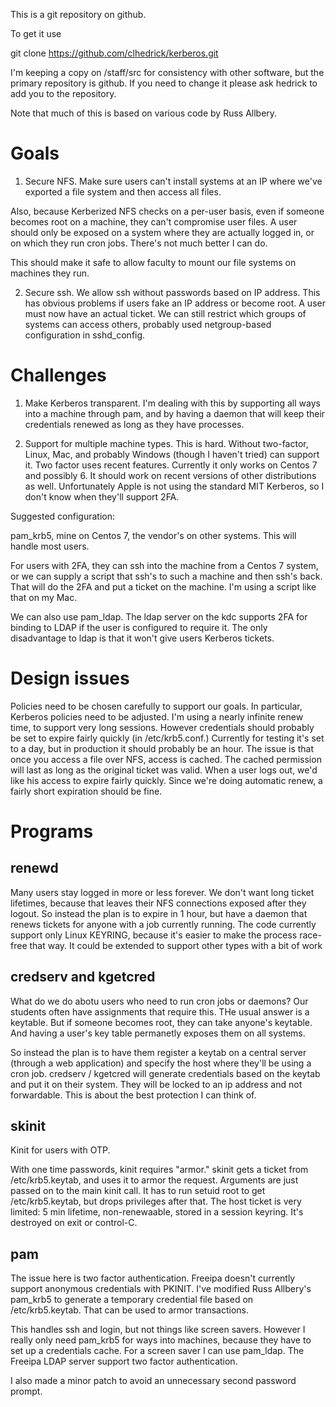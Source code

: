 This is a git repository on github.

To get it use

git clone https://github.com/clhedrick/kerberos.git

I'm keeping a copy on /staff/src for consistency with other software, but the primary
repository is github. If you need to change it please ask hedrick to add you to the
repository.

Note that much of this is based on various code by Russ Allbery.

# Goals

1. Secure NFS. Make sure users can't install systems at an IP where we've exported a file system and then access all files.

Also, because Kerberized NFS checks on a per-user basis, even if someone becomes root on a machine, they can't compromise user files. A user should only be exposed on a system where they are actually logged in, or on which they run cron jobs. There's not much better I can do.

This should make it safe to allow faculty to mount our file systems on machines they run.

2. Secure ssh. We allow ssh without passwords based on IP address. This has obvious problems if users fake an IP address or become root. A user must now have an actual ticket. We can still restrict which groups of systems can access others, probably used netgroup-based configuration in sshd_config.

# Challenges

1. Make Kerberos transparent. I'm dealing with this by supporting all ways into a machine through pam, and by having a daemon that will keep their credentials renewed as long as they have processes.

2. Support for multiple machine types. This is hard. Without two-factor, Linux, Mac, and probably Windows (though I haven't tried) can support it. Two factor uses recent features. Currently it only works on Centos 7 and possibly 6. It should work on recent versions of other distributions as well. Unfortunately Apple is not using the standard MIT Kerberos, so I don't know when they'll support 2FA.

Suggested configuration:

pam_krb5, mine on Centos 7, the vendor's on other systems. This will handle most users.

For users with 2FA, they can ssh into the machine from a Centos 7 system, or we can supply a script that ssh's to such a machine and then ssh's back. That will do the 2FA and put a ticket on the machine. I'm using a script like that on my Mac.

We can also use pam_ldap. The ldap server on the kdc supports 2FA for binding to LDAP if the user is configured to require it. The only disadvantage to ldap is that it won't give users Kerberos tickets.

# Design issues

Policies need to be chosen carefully to support our goals. In particular, Kerberos policies need to be adjusted. I'm using a nearly infinite renew time, to support very long sessions. However credentials should probably be set to expire fairly quickly (in /etc/krb5.conf.) Currently for testing it's set to a day, but in production it should probably be an hour. The issue is that once you access a file over NFS, access is cached. The cached permission will last as long as the original ticket was valid. When a user logs out, we'd like his access to expire fairly quickly. Since we're doing automatic renew, a fairly short expiration should be fine.

# Programs 

## renewd

Many users stay logged in more or less forever. We don't want long ticket lifetimes, because that leaves their NFS
connections exposed after they logout. So instead the plan is to expire in 1 hour, but have a daemon that
renews tickets for anyone with a job currently running. The code currently support only Linux KEYRING, because
it's easier to make the process race-free that way. It could be extended to support other types with a bit of work

## credserv and kgetcred

What do we do abotu users who need to run cron jobs or daemons? Our students often have assignments that require
this. THe usual answer is a keytable. But if someone becomes root, they can take anyone's keytable. And having a user's key table permanetly exposes them on all systems.

So instead the plan is to have them register a keytab on a central server (through a web application) and specify the
host where they'll be using a cron job. credserv / kgetcred will generate credentials based on the keytab and
put it on their system. They will be locked to an ip address and not forwardable. This is about the best protection
I can think of.

## skinit

Kinit for users with OTP. 

With one time passwords, kinit requires "armor." skinit gets a ticket from /etc/krb5.keytab, and uses it to armor
the request. Arguments are just passed on to the main kinit call. It has to run setuid root to get /etc/krb5.keytab,
but drops privileges after that. The host ticket is very limited: 5 min lifetime, non-renewaable, stored in a session
keyring. It's destroyed on exit or control-C.

## pam

The issue here is two factor authentication. Freeipa doesn't currently support anonymous credentials with PKINIT.
I've modified Russ Allbery's pam_krb5 to generate a temporary credential file based on /etc/krb5.keytab. That can
be used to armor transactions.

This handles ssh and login, but not things like screen savers. However I really only need pam_krb5 for ways into 
machines, because they have to set up a credentials cache. For a screen saver I can use pam_ldap. The Freeipa
LDAP server support two factor authentication.

I also made a minor patch to avoid an unnecessary second password prompt.

